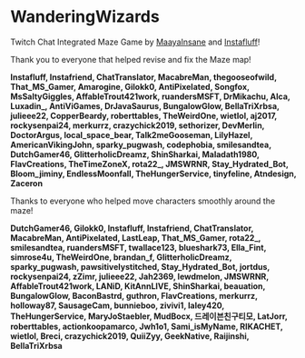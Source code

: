 # WanderingWizards
Twitch Chat Integrated Maze Game by [MaayaInsane](https://twitch.tv/maayainsane) and [Instafluff](https://twitch.tv/instafluff)!

Thank you to everyone that helped revise and fix the Maze map!

**Instafluff, Instafriend, ChatTranslator, MacabreMan, thegooseofwild, That_MS_Gamer, Amarogine, Gilokk0, AntiPixelated, Songfox, MsSaltyGiggles, AffableTrout421work, ruandersMSFT, DrMikachu, Alca, Luxadin_, AntiViGames, DrJavaSaurus, BungalowGlow, BellaTriXrbsa, julieee22, CopperBeardy, roberttables, TheWeirdOne, wietlol, aj2017, rockysenpai24, merkurrz, crazychick2019, sethorizer, DevMerlin, DoctorArgus, local_space_bear, Talk2meGooseman, LilyHazel, AmericanVikingJohn, sparky_pugwash, codephobia, smilesandtea, DutchGamer46, GlitterholicDreamz, ShinSharkai, Maladath1980, FlavCreations, TheTimeZoneX, rota22_, JMSWRNR, Stay_Hydrated_Bot, Bloom_jiminy, EndlessMoonfall, TheHungerService, tinyfeline, Atndesign, Zaceron**

Thanks to everyone who helped move characters smoothly around the maze!

**DutchGamer46, Gilokk0, Instafluff, Instafriend, ChatTranslator, MacabreMan, AntiPixelated, LastLeap, That_MS_Gamer, rota22_, smilesandtea, ruandersMSFT, twallace123, blueshark73, Ella_Fint, simrose4u, TheWeirdOne, brandan_f, GlitterholicDreamz, sparky_pugwash, pawsitivelystitched, Stay_Hydrated_Bot, jortdus, rockysenpai24, zZimr, julieee22, Jah2369, lewdmelon, JMSWRNR, AffableTrout421work, LANiD, KitAnnLIVE, ShinSharkai, beauation, BungalowGlow, BaconBastrd, guthron, FlavCreations, merkurrz, holloway87, SausageCam, bunnieboo, zivivi1, laley420, TheHungerService, MaryJoStaebler, MudBocx, 드레이븐친구티모, LatJorr, roberttables, actionkoopamarco, Jwh1o1, Sami_isMyName, RIKACHET, wietlol, Breci, crazychick2019, QuiiZyy, GeekNative, Raijinshi, BellaTriXrbsa**
